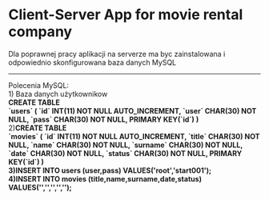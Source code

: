 <h1>Client-Server App for movie rental company</h1>
<P>Dla poprawnej pracy aplikacji na serverze ma byc zainstalowana i odpowiednio skonfigurowana baza danych MySQL </P>
<hr>
<p>Polecenia MySQL:<br>
1) Baza danych użytkownikow<br>
<b>CREATE TABLE<br>
    `users` (
        `id` INT(11) NOT NULL AUTO_INCREMENT,
        `user` CHAR(30) NOT NULL,
        `pass` CHAR(30) NOT NULL,
        PRIMARY KEY(`id`)
    )</b><br>
2)<b>CREATE TABLE<br>
    `movies` (
        `id` INT(11) NOT NULL AUTO_INCREMENT,
        `title` CHAR(30) NOT NULL,
        `name` CHAR(30) NOT NULL,
        `surname` CHAR(30) NOT NULL,
        `date` CHAR(30) NOT NULL,
        `status` CHAR(30) NOT NULL,
        PRIMARY KEY(`id`)
    )<br>
3)INSERT INTO users (user,pass) VALUES('root','start001');<br>
4)INSERT INTO movies (title,name,surname,date,status) VALUES('','','','','');</b></p><br>

